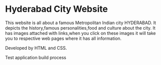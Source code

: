 # Hyderabad City Website
This website is all about a famous Metropolitan Indian city HYDERABAD. It depicts the history,famous personalities,food and culture about the city.
It has images attached with links,when you click on these images it will take you to respective web pages where it has all information.

Developed by HTML and CSS.


Test application build process

